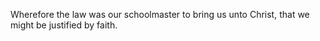 Wherefore the law was our schoolmaster to bring us unto Christ, that we might be justified by faith.

